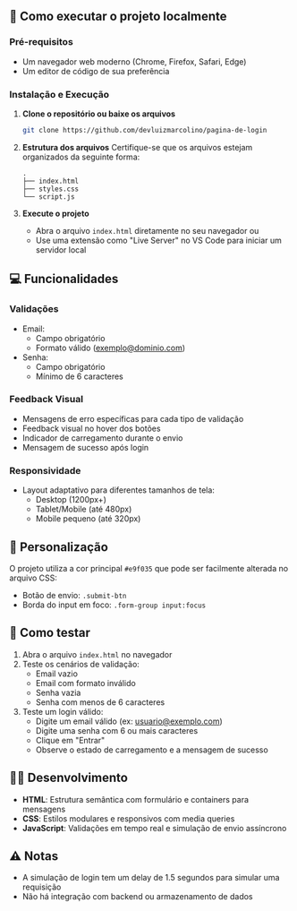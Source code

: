 ## 🚀 Como executar o projeto localmente

### Pré-requisitos

- Um navegador web moderno (Chrome, Firefox, Safari, Edge)
- Um editor de código de sua preferência

### Instalação e Execução

1. **Clone o repositório ou baixe os arquivos**
   ```bash
   git clone https://github.com/devluizmarcolino/pagina-de-login
   ```

2. **Estrutura dos arquivos**
   Certifique-se que os arquivos estejam organizados da seguinte forma:
   ```
   .
   ├── index.html
   ├── styles.css
   └── script.js
   ```

3. **Execute o projeto**
   - Abra o arquivo `index.html` diretamente no seu navegador
   ou
   - Use uma extensão como "Live Server" no VS Code para iniciar um servidor local

## 💻 Funcionalidades

### Validações
- Email:
  - Campo obrigatório
  - Formato válido (exemplo@dominio.com)
- Senha:
  - Campo obrigatório
  - Mínimo de 6 caracteres

### Feedback Visual
- Mensagens de erro específicas para cada tipo de validação
- Feedback visual no hover dos botões
- Indicador de carregamento durante o envio
- Mensagem de sucesso após login

### Responsividade
- Layout adaptativo para diferentes tamanhos de tela:
  - Desktop (1200px+)
  - Tablet/Mobile (até 480px)
  - Mobile pequeno (até 320px)

## 🎨 Personalização

O projeto utiliza a cor principal `#e9f035` que pode ser facilmente alterada no arquivo CSS:
- Botão de envio: `.submit-btn`
- Borda do input em foco: `.form-group input:focus`

## 🧪 Como testar

1. Abra o arquivo `index.html` no navegador
2. Teste os cenários de validação:
   - Email vazio
   - Email com formato inválido
   - Senha vazia
   - Senha com menos de 6 caracteres
3. Teste um login válido:
   - Digite um email válido (ex: usuario@exemplo.com)
   - Digite uma senha com 6 ou mais caracteres
   - Clique em "Entrar"
   - Observe o estado de carregamento e a mensagem de sucesso

## 👨‍💻 Desenvolvimento

- **HTML**: Estrutura semântica com formulário e containers para mensagens
- **CSS**: Estilos modulares e responsivos com media queries
- **JavaScript**: Validações em tempo real e simulação de envio assíncrono

## ⚠️ Notas

- A simulação de login tem um delay de 1.5 segundos para simular uma requisição
- Não há integração com backend ou armazenamento de dados